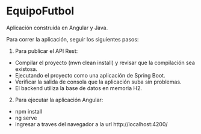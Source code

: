 # EquipoFutbol

Aplicación construida en Angular y Java. 

Para correr la aplicación, seguir los siguientes pasos:

1. Para publicar el API Rest:
- Compilar el proyecto (mvn clean install) y revisar que la compilación sea existosa.
- Ejecutando el proyecto como una aplicación de Spring Boot.
- Verificar la salida de consola que la aplicación suba sin problemas.
- El backend utiliza la base de datos en memoria H2. 

2. Para ejecutar la aplicación Angular:
- npm install
- ng serve
- ingresar a traves del navegador a la url http://localhost:4200/